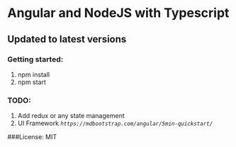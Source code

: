 # Angular and NodeJS with Typescript
## Updated to latest versions

### Getting started:
1. npm install
2. npm start

### TODO:
1. Add redux or any state management
2. UI Framework 
_```https://mdbootstrap.com/angular/5min-quickstart/```_

###License:
MIT


 
